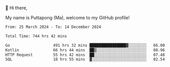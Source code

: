 👋 Hi there,

My name is Puttapong (Ma), welcome to my GitHub profile!

<!--START_SECTION:waka-->

```txt
From: 25 March 2024 - To: 14 December 2024

Total Time: 744 hrs 42 mins

Go                   491 hrs 32 mins ████████████████▓░░░░░░░░   66.00 %
Kotlin               66 hrs 44 mins  ██▒░░░░░░░░░░░░░░░░░░░░░░   08.96 %
HTTP Request         55 hrs 42 mins  ██░░░░░░░░░░░░░░░░░░░░░░░   07.48 %
SQL                  18 hrs 55 mins  ▓░░░░░░░░░░░░░░░░░░░░░░░░   02.54 %
```

<!--END_SECTION:waka-->
